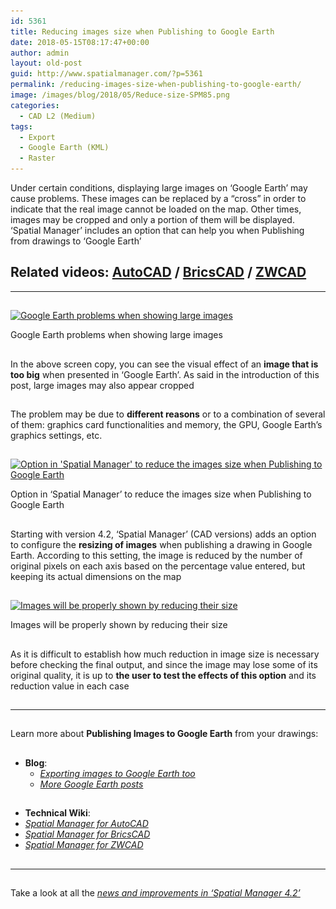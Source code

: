 ```yaml
---
id: 5361
title: Reducing images size when Publishing to Google Earth
date: 2018-05-15T08:17:47+00:00
author: admin
layout: old-post
guid: http://www.spatialmanager.com/?p=5361
permalink: /reducing-images-size-when-publishing-to-google-earth/
image: /images/blog/2018/05/Reduce-size-SPM85.png
categories:
  - CAD L2 (Medium)
tags:
  - Export
  - Google Earth (KML)
  - Raster
---
```

<p>
  Under certain conditions, displaying large images on &#8216;Google Earth&#8217; may cause problems. These images can be replaced by a &#8220;cross&#8221; in order to indicate that the real image cannot be loaded on the map. Other times, images may be cropped and only a portion of them will be displayed. &#8216;Spatial Manager&#8217; includes an option that can help you when Publishing from drawings to &#8216;Google Earth&#8217;
</p>

<p>
  <!--more-->
</p>

<h2>
  Related videos: <span><a href="https://youtu.be/f1Hweo94_ro?rel=0" target="_blank" rel="nofollow"><span>AutoCAD</span></a> </span>/ <span><a href="https://youtu.be/aFg4bKZ-eLo?rel=0" target="_blank" rel="nofollow"><span>BricsCAD</span></a> </span>/ <span><a href="https://youtu.be/YYjKdMmK76c?rel=0" target="_blank" rel="nofollow"><span>ZWCAD</span></a></span>
</h2>

* * *

<h2>
</h2>

<div>
  <a href="/images/blog/2018/04/SPM_Actual_Images_Size.png" target="_blank" rel="nofollow"><img src="/images/blog/2018/04/SPM_Actual_Images_Size-1024x576.png" alt="Google Earth problems when showing large images" width="625" height="352" srcset="/images/blog/2018/04/SPM_Actual_Images_Size-1024x576.png 1024w, /images/blog/2018/04/SPM_Actual_Images_Size-300x169.png 300w, /images/blog/2018/04/SPM_Actual_Images_Size-768x432.png 768w, /images/blog/2018/04/SPM_Actual_Images_Size-624x351.png 624w, /images/blog/2018/04/SPM_Actual_Images_Size.png 1280w" sizes="(max-width: 625px) 100vw, 625px" /></a>
  
  <p>
    Google Earth problems when showing large images
  </p>
</div>

<h2>
</h2>

<p>
  In the above screen copy, you can see the visual effect of an <strong>image that is too big</strong> when presented in &#8216;Google Earth&#8217;. As said in the introduction of this post, large images may also appear cropped
</p>

<h2>
</h2>

<p>
  The problem may be due to <strong>different reasons</strong> or to a combination of several of them: graphics card functionalities and memory, the GPU, Google Earth&#8217;s graphics settings, etc.
</p>

<h2>
</h2>

<div>
  <a href="/images/blog/2018/04/SPM_Publishing_GE.png" target="_blank" rel="nofollow"><img src="/images/blog/2018/04/SPM_Publishing_GE.png" alt="Option in 'Spatial Manager' to reduce the images size when Publishing to Google Earth" width="877" height="434" srcset="/images/blog/2018/04/SPM_Publishing_GE.png 877w, /images/blog/2018/04/SPM_Publishing_GE-300x148.png 300w, /images/blog/2018/04/SPM_Publishing_GE-768x380.png 768w, /images/blog/2018/04/SPM_Publishing_GE-624x309.png 624w" sizes="(max-width: 877px) 100vw, 877px" /></a>
  
  <p>
    Option in &#8216;Spatial Manager&#8217; to reduce the images size when Publishing to Google Earth
  </p>
</div>

<h2>
</h2>

<p>
  Starting with version 4.2, &#8216;Spatial Manager&#8217; (CAD versions) adds an option to configure the <strong>resizing of images</strong> when publishing a drawing in Google Earth. According to this setting, the image is reduced by the number of original pixels on each axis based on the percentage value entered, but keeping its actual dimensions on the map
</p>

<h2>
</h2>

<div>
  <a href="/images/blog/2018/04/SPM_Reduced_Images_Size.png" target="_blank" rel="nofollow"><img src="/images/blog/2018/04/SPM_Reduced_Images_Size-1024x576.png" alt="Images will be properly shown by reducing their size" width="625" height="352" srcset="/images/blog/2018/04/SPM_Reduced_Images_Size-1024x576.png 1024w, /images/blog/2018/04/SPM_Reduced_Images_Size-300x169.png 300w, /images/blog/2018/04/SPM_Reduced_Images_Size-768x432.png 768w, /images/blog/2018/04/SPM_Reduced_Images_Size-624x351.png 624w, /images/blog/2018/04/SPM_Reduced_Images_Size.png 1280w" sizes="(max-width: 625px) 100vw, 625px" /></a>
  
  <p>
    Images will be properly shown by reducing their size
  </p>
</div>

<h2>
</h2>

<p>
  As it is difficult to establish how much reduction in image size is necessary before checking the final output, and since the image may lose some of its original quality, it is up to <strong>the user to test the effects of this option</strong> and its reduction value in each case
</p>

<h2>
</h2>

* * *

<h2>
</h2>

<p>
  Learn more about <strong>Publishing Images to Google Earth</strong> from your drawings:
</p>

<h2>
</h2>

<ul>
  <li>
    <strong>Blog</strong>: <ul>
      <li>
        <a href="http://www.spatialmanager.com/exporting-images-to-google-earth-too/" target="_blank" rel="nofollow"><span><em><span>Exporting images to Google Earth too</span></em></span></a>
      </li>
      <li>
        <em><span><span><a href="http://www.spatialmanager.com/tag/kml/" target="_blank" rel="nofollow">More Google Earth posts</a></span></span></em>
      </li>
    </ul>
  </li>
</ul>

<h2>
</h2>

  * **Technical Wiki**: 
    <li>
      <em><span><a href="http://wiki.spatialmanager.com/index.php/Spatial_Manager%E2%84%A2_for_AutoCAD_-_FAQs:_Export_(%22Professional%22_edition_only)#Can_I_quickly_Export_the_current_drawing_status_.28Publish.29_to_Google_Earth_.28.22Standard.22_and_.22Professional.22_editions.29" target="_blank" rel="nofollow">Spatial Manager for AutoCAD</a></span></em>
    </li>
    <li>
      <em><span><a href="http://wiki.spatialmanager.com/index.php/Spatial_Manager%E2%84%A2_for_BricsCAD_-_FAQs:_Export_(%22Professional%22_edition_only)#Can_I_quickly_Export_the_current_drawing_status_.28Publish.29_to_Google_Earth_.28.22Standard.22_and_.22Professional.22_editions.29" target="_blank" rel="nofollow">Spatial Manager for BricsCAD</a></span></em>
    </li>
    <li>
      <em><span><a href="http://wiki.spatialmanager.com/index.php/Spatial_Manager%E2%84%A2_for_ZWCAD_-_FAQs:_Export_(%22Professional%22_edition_only)#Can_I_quickly_Export_the_current_drawing_status_.28Publish.29_to_Google_Earth_.28.22Standard.22_and_.22Professional.22_editions.29" target="_blank" rel="nofollow">Spatial Manager for ZWCAD</a></span></em><span><br /> </span>
    </li>

## 

## 

* * *

<h2>
</h2>

<p>
  Take a look at all the <span><em><a href="http://www.spatialmanager.com/new-spatial-manager-4-2-released" target="_blank" rel="nofollow"><span>news and improvements in &#8216;Spatial Manager 4.2&#8217;</span></a></em></span>
</p>